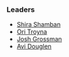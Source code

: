 ### Leaders

* [Shira Shamban](mailto:shira.shamban@owasp.org)
* [Ori Troyna](mailto:ori.troyna@owasp.org)
* [Josh Grossman](mailto:josh.grossman@owasp.org)
* [Avi Douglen](mailto:avi.douglen@owasp.org)
